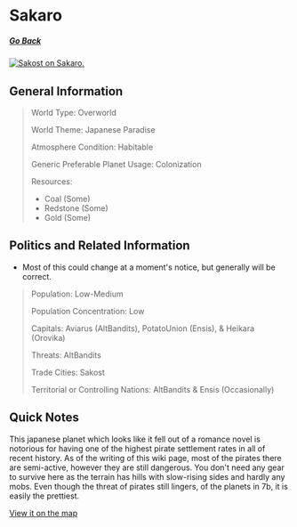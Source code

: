 # Sakaro

##### [Go Back](/wiki/space#planets)

<a href="https://imgur.com/7TPMN2K"><img src="https://i.imgur.com/7TPMN2K.jpg" title="Sakost on Sakaro." /></a>
## General Information

> World Type: Overworld
>
> World Theme: Japanese Paradise
>
> Atmosphere Condition: Habitable
>
> Generic Preferable Planet Usage: Colonization
>
> Resources:
> - Coal (Some)
> - Redstone (Some)
> - Gold (Some)

## Politics and Related Information

* Most of this could change at a moment's notice, but generally will be correct.

> Population: Low-Medium
>
> Population Concentration: Low
>
> Capitals: Aviarus (AltBandits), PotatoUnion (Ensis), & Heikara (Orovika)
>
> Threats: AltBandits
>
> Trade Cities: Sakost
>
> Territorial or Controlling Nations: AltBandits & Ensis (Occasionally)

## Quick Notes

This japanese planet which looks like it fell out of a romance novel is notorious for having one of the highest pirate settlement rates in all of recent history. As of the writing of this wiki page, most of the pirates there are semi-active, however they are still dangerous. You don't need any gear to survive here as the terrain has hills with slow-rising sides and hardly any mobs. Even though the threat of pirates still lingers, of the planets in 7b, it is easily the prettiest.

[View it on the map](https://dynmap.starlegacy.net/?worldname=Sakaro)

